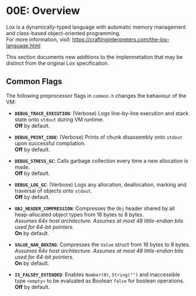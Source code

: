 # 00E: Overview
Lox is a dynamically-typed language with automatic memory management and class-based object-oriented programming.  
For more information, visit: https://craftinginterpreters.com/the-lox-language.html

This section documents new additions to the implemnetation that may be distinct from the original Lox specification.

## Common Flags

The following preprocessor flags in `common.h` changes the behaviour of the VM:

- **`DEBUG_TRACE_EXECUTION`**: (Verbose) Logs line-by-line execution and stack state onto `stdout` during VM runtime.  
  **Off** by default.

- **`DEBUG_PRINT_CODE`**: (Verbose) Prints of chunk disassembly onto `stdout` upon successful compilation.  
  **Off** by default.

- **`DEBUG_STRESS_GC`**: Calls garbage collection every time a new allocation is made.  
  **Off** by default.

- **`DEBUG_LOG_GC`**: (Verbose) Logs any allocation, deallocation, marking and traversal of objects onto `stdout`.  
  **Off** by default.

- **`OBJ_HEADER_COMPRESSION`**: Compresses the `Obj` header shared by all heap-allocated object types from 16 bytes to 8 bytes.  
  *Assumes 64x host architecture. Assumes at most 48 little-endian bits used for 64-bit pointers.*  
  **On** by default.

- **`VALUE_NAN_BOXING`**: Compresses the `Value` struct from 16 bytes to 8 bytes.  
*Assumes 64x host architecture. Assumes at most 48 little-endian bits used for 64-bit pointers.*  
**On** by default.

- **`IS_FALSEY_EXTENDED`**: Enables `Number(0)`, `String("")` and inaccessible type `<empty>` to be evaluated as Boolean `false` for boolean operations.  
  **Off** by default.